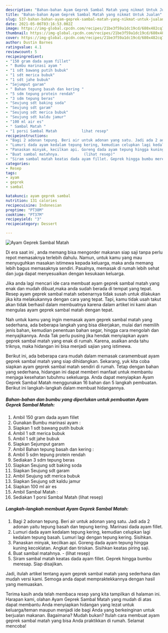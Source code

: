 ```yaml
---
description: "Bahan-bahan Ayam Geprek Sambal Matah yang nikmat Untuk Jualan"
title: "Bahan-bahan Ayam Geprek Sambal Matah yang nikmat Untuk Jualan"
slug: 537-bahan-bahan-ayam-geprek-sambal-matah-yang-nikmat-untuk-jualan
date: 2021-05-06T03:16:53.002Z
image: https://img-global.cpcdn.com/recipes/21be3f59a1dc19cd/680x482cq70/ayam-geprek-sambal-matah-foto-resep-utama.jpg
thumbnail: https://img-global.cpcdn.com/recipes/21be3f59a1dc19cd/680x482cq70/ayam-geprek-sambal-matah-foto-resep-utama.jpg
cover: https://img-global.cpcdn.com/recipes/21be3f59a1dc19cd/680x482cq70/ayam-geprek-sambal-matah-foto-resep-utama.jpg
author: Dustin Barnes
ratingvalue: 4.1
reviewcount: 5
recipeingredient:
- "150 gram dada ayam fillet"
- " Bumbu marinasi ayam "
- "1 sdt bawang putih bubuk"
- "1 sdt merica bubuk"
- "1 sdt jahe bubuk"
- "Sejumput garam"
- " Bahan tepung basah dan kering "
- "5 sdm tepung protein rendah"
- "3 sdm tepung beras"
- "Seujung sdt baking soda"
- "Seujung sdt garam"
- "Seujung sdt merica bubuk"
- "Seujung sdt kaldu jamur"
- "100 ml air es"
- " Sambal Matah "
- "1 porsi Sambal Matah           lihat resep"
recipeinstructions:
- "Bagi 2 adonan tepung. Beri air untuk adonan yang satu. Jadi ada 2 adonan yaitu tepung basah dan tepung kering. Marinasi dada ayam fillet."
- "Lumuri dada ayam kedalam tepung kering, kemudian celupkan lagi kedalam tepung basah. Lumuri lagi dengan tepung kering. Sisihkan."
- "Panaskan minyak, kecilkan api. Goreng dada ayam tepung hingga kuning kecoklatan. Angkat dan tiriskan. Sisihkan keatas piring saji."
- "Buat sambal matahnya.           (lihat resep)"
- "Siram sambal matah keatas dada ayam fillet. Geprek hingga bumbu meresap. Siap disajikan."
categories:
- Resep
tags:
- ayam
- geprek
- sambal

katakunci: ayam geprek sambal 
nutrition: 131 calories
recipecuisine: Indonesian
preptime: "PT38M"
cooktime: "PT37M"
recipeyield: "3"
recipecategory: Dessert

---
```



![Ayam Geprek Sambal Matah](https://img-global.cpcdn.com/recipes/21be3f59a1dc19cd/680x482cq70/ayam-geprek-sambal-matah-foto-resep-utama.jpg)

Di era  saat ini , anda memang bisa mengorder makanan siap saji tanpa perlu repot memasaknya terlebih dahulu. Namun, untuk kamu yang mau menyuguhkan masakan istimewa kepada keluarga, maka anda memang lebih bagus memasaknya sendiri. Pasalnya, memasak di rumah lebih sehat dan juga dapat menyesuaikan dengan kesukaan keluarga.

Jika anda lagi mencari ide cara membuat ayam geprek sambal matah yang enak dan mudah dibuat,maka anda sudah berada di tempat yang tepat. Resep ayam geprek sambal matah  sebenarnya tidak susah untuk dilakukan jika kita melakukannya dengan cara yang tepat. Tapi, kamu tidak usah takut akan tidak berhasil dalam membuatnya 
karena dalam artikel ini kami akan mengulas ayam geprek sambal matah dengan tepat.  



Nah untuk kamu yang ingin memasak ayam geprek sambal matah yang sederhana, ada beberapa langkah yang bisa dikerjakan, mulai dari memilih jenis bahan, kemudian penentuan bahan segar, hingga cara mengolah dan menyajikannya. Anda Tak perlu pusing jika hendak menyiapkan ayam geprek sambal matah yang enak di rumah. Karena, asalkan anda  tahu triknya, maka hidangan ini bisa menjadi sajian yang istimewa.

Berikut ini, ada beberapa cara mudah dalam memasak caramembuat ayam geprek sambal matah yang siap dihidangkan. Sekarang, yuk kita coba siapkan ayam geprek sambal matah sendiri di rumah. Tetap dengan bahan yang sederhana, hidangan ini dapat memberi manfaat untuk membantu menjaga kesehatan tubuhmu sekeluarga. Anda dapat menyiapkan Ayam Geprek Sambal Matah menggunakan 16 bahan dan 5 langkah pembuatan. Berikut ini langkah-langkah dalam membuat hidangannya.

<!--inarticleads1-->

##### Bahan-bahan dan bumbu yang diperlukan untuk pembuatan Ayam Geprek Sambal Matah:

1. Ambil 150 gram dada ayam fillet
1. Gunakan  Bumbu marinasi ayam :
1. Siapkan 1 sdt bawang putih bubuk
1. Ambil 1 sdt merica bubuk
1. Ambil 1 sdt jahe bubuk
1. Siapkan Sejumput garam
1. Ambil  Bahan tepung basah dan kering :
1. Ambil 5 sdm tepung protein rendah
1. Sediakan 3 sdm tepung beras
1. Siapkan Seujung sdt baking soda
1. Siapkan Seujung sdt garam
1. Ambil Seujung sdt merica bubuk
1. Siapkan Seujung sdt kaldu jamur
1. Siapkan 100 ml air es
1. Ambil  Sambal Matah :
1. Sediakan 1 porsi Sambal Matah           (lihat resep)




<!--inarticleads2-->

##### Langkah-langkah membuat Ayam Geprek Sambal Matah:

1. Bagi 2 adonan tepung. Beri air untuk adonan yang satu. Jadi ada 2 adonan yaitu tepung basah dan tepung kering. Marinasi dada ayam fillet.
1. Lumuri dada ayam kedalam tepung kering, kemudian celupkan lagi kedalam tepung basah. Lumuri lagi dengan tepung kering. Sisihkan.
1. Panaskan minyak, kecilkan api. Goreng dada ayam tepung hingga kuning kecoklatan. Angkat dan tiriskan. Sisihkan keatas piring saji.
1. Buat sambal matahnya. -           (lihat resep)
1. Siram sambal matah keatas dada ayam fillet. Geprek hingga bumbu meresap. Siap disajikan.




Jadi, itulah artikel tentang  ayam geprek sambal matah  yang sederhana dan mudah versi kami. Semoga anda dapat mempraktekkannya dengan hasil yang memuaskan. 

Terima kasih anda telah membaca resep yang kita tampilkan di halaman ini. Harapan kami, olahan  Ayam Geprek Sambal Matah yang mudah di atas dapat membantu Anda menyiapkan hidangan yang lezat untuk keluarga/teman maupun menjadi ide bagi Anda yang berkeinginan untuk berjualan makanan. Bagaimana? Mudah bukan? Itulah cara membuat ayam geprek sambal matah yang bisa Anda praktikkan di rumah. Selamat mencoba!

